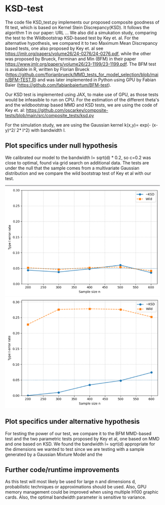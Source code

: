 # KSD-test
The code file KSD_test.py implements our proposed composite goodness of fit test, which is based on Kernel Stein Discrepancy(KSD).
It follows the algorithm 1 in our paper:  URL ...
We also did a simukation study, comparing the test to the Wildbootstrap KSD-based test by Key et. al. 
For the alternative hypothesis, we compared it to two Maximum Mean Discrepancy based tests, one also proposed by Key et. al see https://jmlr.org/papers/volume26/24-0276/24-0276.pdf, 
while the other was proposed by Brueck, Ferminan and Min (BFM) in their paper https://www.jmlr.org/papers/volume26/23-1199/23-1199.pdf. The BFM test is available in R, written by Florian Brueck (https://github.com/florianbrueck/MMD_tests_for_model_selection/blob/main/BFM-TEST.R) and was later implemented in Python using GPU by Fabian Baier (https://github.com/fabianbaiertum/BFM-test).

Our KSD test is implemented using JAX, to make use of GPU, as those tests would be infeasible to run on CPU. 
For the estimation of the different theta's and the wildbootstrap based MMD and KSD tests, we are using the code of Key et. al: https://github.com/oscarkey/composite-tests/blob/main/src/composite_tests/ksd.py 



For the simulation study, we are using the Gaussian kernel k(x,y)= exp(- (x-y)^2/ 2* l^2) with bandwidth l.
## Plot specifics under null hypothesis 
We calibrated our model to the bandwidth l= sqrt(d) * 0.2, so c=0.2 was close to optimal, found via grid search on additional data.
The tests are under the null that the sample comes from a multivariate Gaussian distribution and we compare the wild bootstrap test of Key et al with our test. 

![Type 1 error rate](plots/typeone_d_one.png)
![Type 1 error rate](plots/typeone_d_four.png)

## Plot specifics under alternative hypothesis 
For testing the power of our test, we compare it to the BFM MMD-based test and the two parametric tests proposed by Key et al, one based on MMD and one based on KSD. We found the bandwidth l= sqrt(d) appropriate for the dimensions we wanted to test since we are testing with a sample generated by a Gaussian Mixture Model and the 

## Further code/runtime improvements
As this test will most likely be used for large n and dimensions d, probabilistic techniques or approximations should be used. Also, GPU memory management could be improved when using multiple H100 graphic cards. Also, the optimal bandwidth parameter is sensitive to variance.



